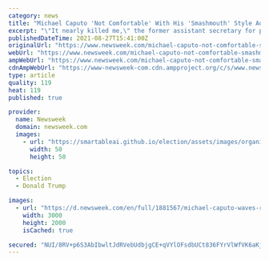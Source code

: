 ```yaml
---
category: news
title: "Michael Caputo 'Not Comfortable' With His 'Smashmouth' Style Advising Donald Trump"
excerpt: "\"It nearly killed me,\" the former assistant secretary for public affairs said about the style of politics he once engaged in."
publishedDateTime: 2021-08-27T15:41:00Z
originalUrl: "https://www.newsweek.com/michael-caputo-not-comfortable-smashmouth-style-advising-donald-trump-1623670"
webUrl: "https://www.newsweek.com/michael-caputo-not-comfortable-smashmouth-style-advising-donald-trump-1623670"
ampWebUrl: "https://www.newsweek.com/michael-caputo-not-comfortable-smashmouth-style-advising-donald-trump-1623670?amp=1"
cdnAmpWebUrl: "https://www-newsweek-com.cdn.ampproject.org/c/s/www.newsweek.com/michael-caputo-not-comfortable-smashmouth-style-advising-donald-trump-1623670?amp=1"
type: article
quality: 119
heat: 119
published: true

provider:
  name: Newsweek
  domain: newsweek.com
  images:
    - url: "https://smartableai.github.io/election/assets/images/organizations/newsweek.com-50x50.jpg"
      width: 50
      height: 50

topics:
  - Election
  - Donald Trump

images:
  - url: "https://d.newsweek.com/en/full/1881567/michael-caputo-waves-reporters-2017.jpg"
    width: 3000
    height: 2000
    isCached: true

secured: "NUI/8RV+p6S3AbIbwltJdRVebUdbjgCE+qVYlOFsdbUCt836FYrVlWfVK6aKjo+B5q21/409R9luHl7GhOEnKC0ETdtk1Ry/+wYOV1svquEueLrtrhJYPNscAV+5767t/L7uXKjHWo6M68goJhFMxWvm475KvG7ujNO/leBJHR1M30fTwiaAz28a4uUhhwE3gBONaoKxnyqmCneFPMkjNBCecZFeX/3HX0sHue51/FseajW/g6QY257AV7O38L7QS86bfBxoKzFYnGOM+JoxEOJgGg3Op1M3lTsng0d1sxmUrBUt9kgXP4K4UTGA1cvBq8nydPmMVG+dGLLbX2oFfvXPXNrEZ6rcEmALY5Ebt20=;5zxmv6dN4ypPD9nIbEqDsg=="
---
```


